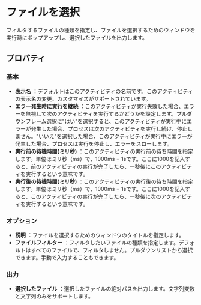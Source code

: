 # ファイルを選択

フィルタするファイルの種類を指定し、ファイルを選択するためのウィンドウを実行時にポップアップし、選択したファイルを出力します。

## プロパティ

### 基本

- **表示名** ：デフォルトはこのアクティビティの名前です。このアクティビティの表示名の変更、カスタマイズがサポートされています。
- **エラー発生時に実行を継続** ：このアクティビティが実行失敗した場合、エラーを無視して次のアクティビティを実行するかどうかを設定します。プルダウンフレーム選択に"はい"を選択すると、このアクティビティが実行中にエラーが発生した場合、プロセスは次のアクティビティを実行し続け、停止しません。"いいえ"を選択した場合、このアクティビティが実行中にエラーが発生した場合、プロセスは実行を停止し、エラーをスローします。
- **実行前の待機時間(ミリ秒)** ：このアクティビティの実行前の待ち時間を指定します。単位はミリ秒（ms）で、1000ms = 1sです。ここに1000を記入すると、前のアクティビティの実行が完了したら、一秒後にこのアクティビティを実行するという意味です。
- **実行後の待機時間(ミリ秒)** ：このアクティビティの実行後の待ち時間を指定します。単位はミリ秒（ms）で、1000ms = 1sです。ここに1000を記入すると、このアクティビティの実行が完了したら、一秒後に次のアクティビティを実行するという意味です。

### オプション

- **説明** ：ファイルを選択するためのウィンドウのタイトルを指定します。
- **ファイルフィルター** ：フィルタしたいファイルの種類を指定します。デフォルトはすべてのファイルで、フィルタしません。プルダウンリストから選択できます。手動で入力することもできます。

### 出力

- **選択したファイル** ：選択したファイルの絶対パスを出力します。文字列変数と文字列のみをサポートします。

